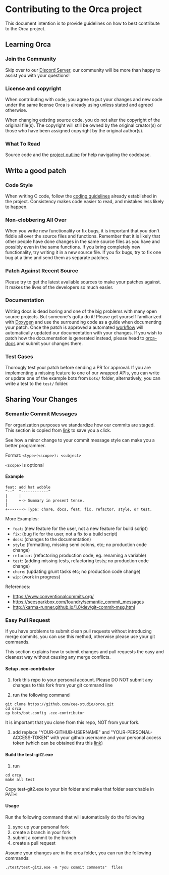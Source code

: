 # Contributing to the Orca project

This document intention is to provide guidelines on how to best contribute to the Orca project.

## Learning Orca

### Join the Community

Skip over to our [Discord Server](https://discord.gg/Q4Ub3wuF), our community will be more than happy to assist you with your questions!

### License and copyright

When contributing with code, you agree to put your changes and new code under the same license Orca is already using unless stated and agreed otherwise.

When changing existing source code, you do not alter the copyright of the original file(s). The copyright will still be owned by the original creator(s) or those who have been assigned copyright by the original author(s).

### What To Read

Source code and the [project outline](PROJECT_OUTLINE.md) for help navigating the codebase.

## Write a good patch

### Code Style

When writing C code, follow the [coding guidelines](CODING_GUIDELINES.md) already established in the project. Consistency makes code easier to read, and mistakes less likely to happen.

### Non-clobbering All Over

When you write new functionality or fix bugs, it is important that you don't fiddle all over the source files and functions. Remember that it is likely that other people have done changes in the same source files as you have and possibly even in the same functions. If you bring completely new functionality, try writing it in a new source file. If you fix bugs, try to fix one bug at a time and send them as separate patches.

### Patch Against Recent Source 

Please try to get the latest available sources to make your patches against. It makes the lives of the developers so much easier.

### Documentation

Writing docs is dead boring and one of the big problems with many open source projects. But someone's gotta do it! Please get yourself familiarized with [Doxygen](https://www.doxygen.nl/manual/docblocks.html) and use the surrounding code as a guide when documenting your patch. Once the patch is approved a automated [workflow](.github/workflows/gh_pages.yml) will automatically updated our documentation with your changes. If you wish to patch how the documentation is generated instead, please head to [orca-docs](https://github.com/cee-studio/orca-docs) and submit your changes there.

### Test Cases

Thorougly test your patch before sending a PR for approval. If you are implementing a missing feature to one of our wrapped APIs, you can write or update one of the example bots from `bots/` folder, alternatively, you can write a test to the `test/` folder.

## Sharing Your Changes

### Semantic Commit Messages

For organization purposes we standardize how our commits are staged.
This section is copied from [link](https://gist.github.com/joshbuchea/6f47e86d2510bce28f8e7f42ae84c716) 
to save you a click.

See how a minor change to your commit message style can make you a better programmer.

Format: `<type>(<scope>): <subject>`

`<scope>` is optional

#### Example

```
feat: add hat wobble
^--^  ^------------^
|     |
|     +-> Summary in present tense.
|
+-------> Type: chore, docs, feat, fix, refactor, style, or test.
```

More Examples:

- `feat`: (new feature for the user, not a new feature for build script)
- `fix`: (bug fix for the user, not a fix to a build script)
- `docs`: (changes to the documentation)
- `style`: (formatting, missing semi colons, etc; no production code change)
- `refactor`: (refactoring production code, eg. renaming a variable)
- `test`: (adding missing tests, refactoring tests; no production code change)
- `chore`: (updating grunt tasks etc; no production code change)
- `wip`: (work in progress)

References:

- https://www.conventionalcommits.org/
- https://seesparkbox.com/foundry/semantic_commit_messages
- http://karma-runner.github.io/1.0/dev/git-commit-msg.html

### Easy Pull Request

If you have problems to submit clean pull requests without introducing merge commits, 
you can use this method, otherwise please use your git commands. 

This section explains how to submit changes and pull requests the easy
   and cleanest way without causing any merge conflicts.

#### Setup  .cee-contributor
1. fork this repo to your personal account. Please DO NOT submit any changes to
this fork from your git command line

2. run the following command
```
git clone https://github.com/cee-studio/orca.git
cd orca
cp bots/bot.config .cee-contributor
```
It is important that you clone from this repo, NOT from your fork.


3. add replace "YOUR-GITHUB-USERNAME" and "YOUR-PERSONAL-ACCESS-TOKEN"
   with your github username and your personal access token (which can
   be obtained thru this
   [link](https://docs.github.com/en/github/authenticating-to-github/creating-a-personal-access-token))

#### Build the test-git2.exe
1. run
```
cd orca
make all test
```
Copy test-git2.exe to your bin folder and make that folder searchable in PATH


#### Usage
Run the following command that will automatically do the following
1. sync up your personal fork
2. create a branch in your fork
3. submit a commit to the branch
4. create a pull request

Assume your changes are in the orca folder, you can run the following commands:
```
./test/test-git2.exe -m "you commit comments"  files
```
